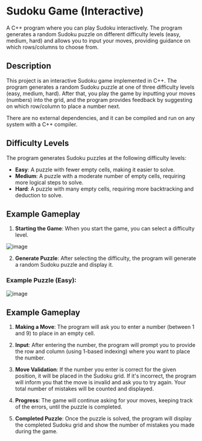 # Sudoku Game (Interactive)

A C++ program where you can play Sudoku interactively. The program generates a random Sudoku puzzle on different difficulty levels (easy, medium, hard) and allows you to input your moves, providing guidance on which rows/columns to choose from.

## Description

This project is an interactive Sudoku game implemented in C++. The program generates a random Sudoku puzzle at one of three difficulty levels (easy, medium, hard). After that, you play the game by inputting your moves (numbers) into the grid, and the program provides feedback by suggesting on which row/column to place a number next.

There are no external dependencies, and it can be compiled and run on any system with a C++ compiler.

## Difficulty Levels

The program generates Sudoku puzzles at the following difficulty levels:

- **Easy**: A puzzle with fewer empty cells, making it easier to solve.
- **Medium**: A puzzle with a moderate number of empty cells, requiring more logical steps to solve.
- **Hard**: A puzzle with many empty cells, requiring more backtracking and deduction to solve.

## Example Gameplay

1. **Starting the Game**: When you start the game, you can select a difficulty level.
   
 ![image](https://github.com/user-attachments/assets/b484cc4c-c63c-4fd5-bce9-c3cfc929c1c8)

2. **Generate Puzzle**: After selecting the difficulty, the program will generate a random Sudoku puzzle and display it.

### Example Puzzle (Easy):
![image](https://github.com/user-attachments/assets/0455b8cc-f662-4a72-96bf-86ad608275d8)

## Example Gameplay

1. **Making a Move**: The program will ask you to enter a number (between 1 and 9) to place in an empty cell.

2. **Input**: After entering the number, the program will prompt you to provide the row and column (using 1-based indexing) where you want to place the number.

3. **Move Validation**: If the number you enter is correct for the given position, it will be placed in the Sudoku grid. If it's incorrect, the program will inform you that the move is invalid and ask you to try again. Your total number of mistakes will be counted and displayed.

4. **Progress**: The game will continue asking for your moves, keeping track of the errors, until the puzzle is completed.

5. **Completed Puzzle**: Once the puzzle is solved, the program will display the completed Sudoku grid and show the number of mistakes you made during the game.

